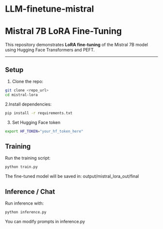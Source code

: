 # LLM-finetune-mistral
# Mistral 7B LoRA Fine-Tuning

This repository demonstrates **LoRA fine-tuning** of the Mistral 7B model using Hugging Face Transformers and PEFT.

---

## **Setup**

1. Clone the repo:
```bash
git clone <repo_url>
cd mistral-lora
```
2.Install dependencies:
```bash
pip install -r requirements.txt
```
3. Set Hugging Face token
```bash
export HF_TOKEN="your_hf_token_here"
```
## **Training**
Run the training script:
```bash
python train.py
```
The fine-tuned model will be saved in:
output/mistral_lora_out/final
## **Inference / Chat**
Run inference with:
```bash
python inference.py
```
You can modify prompts in inference.py 
